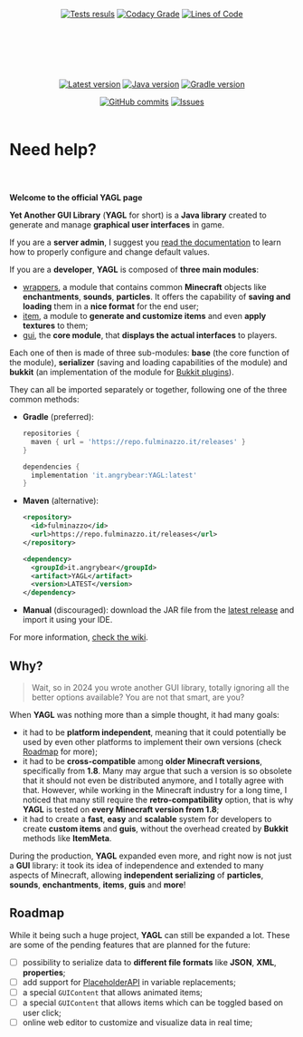 <p style="text-align: center">
	<a href="https://app.codacy.com/gh/Fulminazzo/YAGL/"><img src="https://fulminazzo.it/badge/coverage/Fulminazzo/YAGL/gradle.yml" alt="Tests resuls" /></a>
	<a href="https://app.codacy.com/gh/Fulminazzo/YAGL/"><img src="https://img.shields.io/codacy/grade/8740bf6175de4d479851a4a9ed0ea18e?logo=codacy" alt="Codacy Grade" /></a>
	<a href="https://app.codacy.com/gh/Fulminazzo/YAGL/"><img src="https://tokei.rs/b1/github/Fulminazzo/YAGL?category=code&style=flat" alt="Lines of Code" /></a>
</p>

<p style="text-align: center">
	<p style="text-align: center">
		<a href="https://img.shields.io/github/actions/workflow/status/Fulminazzo/YAGL/bukkit-1.8.yml"><img src="https://img.shields.io/github/actions/workflow/status/Fulminazzo/YAGL/bukkit-1.8.yml?style=flat&logo=github&label=MC%201.8" alt="" /></a>
		<a href="https://img.shields.io/github/actions/workflow/status/Fulminazzo/YAGL/bukkit-1.20.yml"><img src="https://img.shields.io/github/actions/workflow/status/Fulminazzo/YAGL/bukkit-1.20.yml?style=flat&logo=github&label=MC%201.20" alt="" /></a>
	</p>
	<p style="text-align: center">
		<a href="https://img.shields.io/github/actions/workflow/status/Fulminazzo/YAGL/bukkit-1.14.yml"><img src="https://img.shields.io/github/actions/workflow/status/Fulminazzo/YAGL/bukkit-1.14.yml?style=flat&logo=github&label=MC%201.14" alt="" /></a>
		<a href="https://img.shields.io/github/actions/workflow/status/Fulminazzo/YAGL/bukkit-1.15.yml"><img src="https://img.shields.io/github/actions/workflow/status/Fulminazzo/YAGL/bukkit-1.15.yml?style=flat&logo=github&label=MC%201.15" alt="" /></a>
		<a href="https://img.shields.io/github/actions/workflow/status/Fulminazzo/YAGL/bukkit-1.16.yml"><img src="https://img.shields.io/github/actions/workflow/status/Fulminazzo/YAGL/bukkit-1.16.yml?style=flat&logo=github&label=MC%201.16" alt="" /></a>
		<a href="https://img.shields.io/github/actions/workflow/status/Fulminazzo/YAGL/bukkit-1.17.yml"><img src="https://img.shields.io/github/actions/workflow/status/Fulminazzo/YAGL/bukkit-1.17.yml?style=flat&logo=github&label=MC%201.17" alt="" /></a>
		<a href="https://img.shields.io/github/actions/workflow/status/Fulminazzo/YAGL/bukkit-1.18.yml"><img src="https://img.shields.io/github/actions/workflow/status/Fulminazzo/YAGL/bukkit-1.18.yml?style=flat&logo=github&label=MC%201.18" alt="" /></a>
		<a href="https://img.shields.io/github/actions/workflow/status/Fulminazzo/YAGL/bukkit-1.19.yml"><img src="https://img.shields.io/github/actions/workflow/status/Fulminazzo/YAGL/bukkit-1.19.yml?style=flat&logo=github&label=MC%201.19" alt="" /></a>
	</p>
	<p style="text-align: center">
		<a href="https://img.shields.io/github/actions/workflow/status/Fulminazzo/YAGL/bukkit-1.9.yml"><img src="https://img.shields.io/github/actions/workflow/status/Fulminazzo/YAGL/bukkit-1.9.yml?style=flat&logo=github&label=MC%201.9" alt="" /></a>
		<a href="https://img.shields.io/github/actions/workflow/status/Fulminazzo/YAGL/bukkit-1.10.yml"><img src="https://img.shields.io/github/actions/workflow/status/Fulminazzo/YAGL/bukkit-1.10.yml?style=flat&logo=github&label=MC%201.10" alt="" /></a>
		<a href="https://img.shields.io/github/actions/workflow/status/Fulminazzo/YAGL/bukkit-1.11.yml"><img src="https://img.shields.io/github/actions/workflow/status/Fulminazzo/YAGL/bukkit-1.11.yml?style=flat&logo=github&label=MC%201.11" alt="" /></a>
		<a href="https://img.shields.io/github/actions/workflow/status/Fulminazzo/YAGL/bukkit-1.12.yml"><img src="https://img.shields.io/github/actions/workflow/status/Fulminazzo/YAGL/bukkit-1.12.yml?style=flat&logo=github&label=MC%201.12" alt="" /></a>
		<a href="https://img.shields.io/github/actions/workflow/status/Fulminazzo/YAGL/bukkit-1.13.yml"><img src="https://img.shields.io/github/actions/workflow/status/Fulminazzo/YAGL/bukkit-1.13.yml?style=flat&logo=github&label=MC%201.13" alt="" /></a>
	</p>
</p>

<p style="text-align: center">
	<a href="https://github.com/Fulminazzo/YAGL/releases/latest"><img src="https://img.shields.io/github/v/release/Fulminazzo/YAGL?display_name=tag&color=red" alt="Latest version" /></a>
	<a href="https://github.com/Fulminazzo/YAGL/blob/main/build.gradle"><img src="https://img.shields.io/badge/java-1.8-%23ED8B00" alt="Java version" /></a>
	<a href="https://github.com/Fulminazzo/YAGL/blob/main/build.gradle"><img src="https://fulminazzo.it/badge/gradle/Fulminazzo/YAGL" alt="Gradle version" ></a>
</p>

<p style="text-align: center">
	<a href="https://github.com/Fulminazzo/YAGL/commit/"><img src="https://img.shields.io/github/commits-since/Fulminazzo/YAGL/1.0" alt="GitHub commits"/></a>
	<a href="https://github.com/Fulminazzo/YAGL/issues?q=is%3Aissue+is%3Aclosed"><img src="https://img.shields.io/github/issues-closed-raw/Fulminazzo/YAGL?color=%23FF69B4" alt="Issues" ></a>
</p>

<p style="text-align: center">
	<a href=""><img src="https://forthebadge.com/images/badges/powered-by-overtime.svg" alt="" ></a>
	<a href=""><img src="https://forthebadge.com/images/badges/built-with-love.svg" alt="" ></a>
</p>

<p style="text-text-align: center; font-size: 2em"><b>Need help?</b></p>
<p align="left">
	<a href="https://github.com/Fulminazzo/YAGL/wiki"><img src="https://img.shields.io/badge/read-the_wiki-blue?style=for-the-badge" alt="" ></a>
	<a href="https://yagl.fulminazzo.it/docs"><img src="https://img.shields.io/badge/read-the_docs-orange?style=for-the-badge" alt="" ></a>
</p>

**Welcome to the official YAGL page**

**Yet Another GUI Library** (**YAGL** for short) is a **Java library** created to generate and manage **graphical user interfaces** in game.

If you are a **server admin**, I suggest you [read the documentation](https://github.com/Fulminazzo/YAGL/wiki) to learn how to properly configure and change default values.

If you are a **developer**, **YAGL** is composed of **three main modules**:
- [wrappers](tree/main/wrappers), a module that contains common **Minecraft** objects like **enchantments**, **sounds**, **particles**. It offers the capability of **saving and loading** them in a **nice format** for the end user;
- [item](tree/main/item), a module to **generate and customize items** and even **apply textures** to them;
- [gui](tree/main/gui), the **core module**, that **displays the actual interfaces** to players.

Each one of then is made of three sub-modules:
**base** (the core function of the module),
**serializer** (saving and loading capabilities of the module) and **bukkit**
(an implementation of the module for [Bukkit plugins](https://getbukkit.org/)).

They can all be imported separately or together, following one of the three common methods:
- **Gradle** (preferred):
  ```groovy
  repositories {
  	maven { url = 'https://repo.fulminazzo.it/releases' }
  }

  dependencies {
  	implementation 'it.angrybear:YAGL:latest'
  }
  ```
- **Maven** (alternative):
  ```xml
  <repository>
  	<id>fulminazzo</id>
  	<url>https://repo.fulminazzo.it/releases</url>
  </repository>
  ```
  ```xml
  <dependency>
  	<groupId>it.angrybear</groupId>
  	<artifact>YAGL</artifact>
  	<version>LATEST</version>
  </dependency>
  ```
- **Manual** (discouraged): download the JAR file from the [latest release](https://github.com/Fulminazzo/YAGL/releases/latest) and import it using your IDE.

For more information, [check the wiki](https://github.com/Fulminazzo/YAGL/wiki).

## Why?
> Wait, so in 2024 you wrote another GUI library, totally ignoring all the better options available? 
> You are not that smart, are you?

When **YAGL** was nothing more than a simple thought, it had many goals:
- it had to be **platform independent**, meaning that it could potentially be used by even other platforms to implement their own versions (check [Roadmap](#roadmap) for more);
- it had to be **cross-compatible** among **older Minecraft versions**, specifically from **1.8**.
  Many may argue that such a version is so obsolete that it should not even be distributed anymore,
  and I totally agree with that.
  However, while working in the Minecraft industry for a long time,
  I noticed that many still require the **retro-compatibility** option,
  that is why **YAGL** is tested on **every Minecraft version from 1.8**;
- it had to create a **fast**, **easy** and **scalable** system for developers to create **custom items** and **guis**, without the overhead created by **Bukkit** methods like **ItemMeta**.

During the production, **YAGL** expanded even more, and right now is not just a **GUI** library:
it took its idea of independence and extended to many aspects of Minecraft, allowing **independent serializing** of **particles**, **sounds**, **enchantments**, **items**, **guis** and **more**!


## Roadmap
While it being such a huge project, **YAGL** can still be expanded a lot.
These are some of the pending features that are planned for the future:
* [ ] possibility to serialize data to **different file formats** like **JSON**, **XML**, **properties**;
* [ ] add support for [PlaceholderAPI](https://github.com/PlaceholderAPI/PlaceholderAPI) in variable replacements;
* [ ] a special `GUIContent` that allows animated items;
* [ ] a special `GUIContent` that allows items which can be toggled based on user click;
* [ ] online web editor to customize and visualize data in real time;